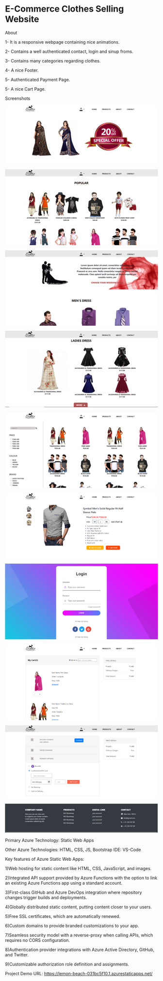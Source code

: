 # E-Commerce Clothes Selling Website
About

1- It is a responsive webpage containing nice animations.

2- Contains a well authenticated contact, login and sinup froms.

3- Contains many categories regarding clothes.

4- A nice Footer.

5- Authenticated Payment Page.

5- A nice Cart Page.

Screenshots

![](https://github.com/tabishmomin415/tabish-website/blob/main/Demo_look/Web_look_1.PNG)


![](https://github.com/tabishmomin415/tabish-website/blob/main/Demo_look/Web_look_2.PNG)


![](https://github.com/tabishmomin415/tabish-website/blob/main/Demo_look/Web_look_3.PNG)


![](https://github.com/tabishmomin415/tabish-website/blob/main/Demo_look/Web_look_4.PNG)


![](https://github.com/tabishmomin415/tabish-website/blob/main/Demo_look/Web_look_5.PNG)


![](https://github.com/tabishmomin415/tabish-website/blob/main/Demo_look/Web_look_6.PNG)


![](https://github.com/tabishmomin415/tabish-website/blob/main/Demo_look/Web_look_7.PNG)


![](https://github.com/tabishmomin415/tabish-website/blob/main/Demo_look/Web_look_8.PNG)


![](https://github.com/tabishmomin415/tabish-website/blob/main/Demo_look/Web_look_9.PNG)


![](https://github.com/tabishmomin415/tabish-website/blob/main/Demo_look/Web_look_10.PNG)



Primary Azure Technology: Static Web Apps

Other Azure Technologies: HTML, CSS, JS, Bootstrap IDE: VS-Code

Key features of Azure Static Web Apps:

1)Web hosting for static content like HTML, CSS, JavaScript, and images.

2)Integrated API support provided by Azure Functions with the option to link an existing Azure Functions app using a standard account.

3)First-class GitHub and Azure DevOps integration where repository changes trigger builds and deployments.

4)Globally distributed static content, putting content closer to your users.

5)Free SSL certificates, which are automatically renewed.

6)Custom domains to provide branded customizations to your app.

7)Seamless security model with a reverse-proxy when calling APIs, which requires no CORS configuration.

8)Authentication provider integrations with Azure Active Directory, GitHub, and Twitter.

9)Customizable authorization role definition and assignments.


Project Demo URL: https://lemon-beach-031bc5f10.1.azurestaticapps.net/
